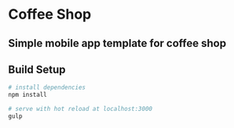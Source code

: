 # Coffee Shop
## Simple mobile app template for coffee shop


## Build Setup

``` bash
# install dependencies
npm install

# serve with hot reload at localhost:3000
gulp
```